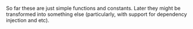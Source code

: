So far these are just simple functions and constants. Later they might be transformed into something else (particularly, with support for dependency injection and etc).
